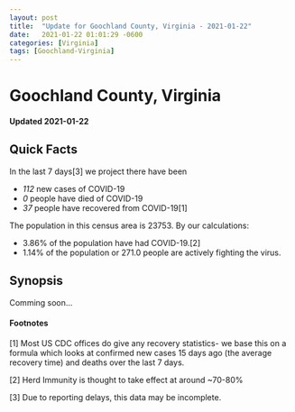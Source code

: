 ```yaml
---
layout: post
title:  "Update for Goochland County, Virginia - 2021-01-22"
date:   2021-01-22 01:01:29 -0600
categories: [Virginia]
tags: [Goochland-Virginia]
---
```


# Goochland County, Virginia
#### Updated 2021-01-22

## Quick Facts

In the last 7 days[3] we project there have been
- *112* new cases of COVID-19
- *0* people have died of COVID-19
- *37* people have recovered from COVID-19[1]

The population in this census area is 23753. By our calculations:
- 3.86% of the population have had COVID-19.[2]
- 1.14% of the population or 271.0 people are actively fighting the virus.

## Synopsis

Comming soon...


#### Footnotes

[1] Most US CDC offices do give any recovery statistics- we base this on a formula which looks at confirmed new cases
15 days ago (the average recovery time) and deaths over the last 7 days.

[2] Herd Immunity is thought to take effect at around ~70-80%

[3] Due to reporting delays, this data may be incomplete.
 
    